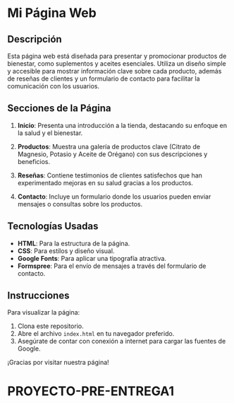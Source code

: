 # Mi Página Web

## Descripción

Esta página web está diseñada para presentar y promocionar productos de bienestar, como suplementos y aceites esenciales. Utiliza un diseño simple y accesible para mostrar información clave sobre cada producto, además de reseñas de clientes y un formulario de contacto para facilitar la comunicación con los usuarios.

## Secciones de la Página

1. **Inicio**: Presenta una introducción a la tienda, destacando su enfoque en la salud y el bienestar.

2. **Productos**: Muestra una galería de productos clave (Citrato de Magnesio, Potasio y Aceite de Orégano) con sus descripciones y beneficios.

3. **Reseñas**: Contiene testimonios de clientes satisfechos que han experimentado mejoras en su salud gracias a los productos.

4. **Contacto**: Incluye un formulario donde los usuarios pueden enviar mensajes o consultas sobre los productos.

## Tecnologías Usadas

- **HTML**: Para la estructura de la página.
- **CSS**: Para estilos y diseño visual.
- **Google Fonts**: Para aplicar una tipografía atractiva.
- **Formspree**: Para el envío de mensajes a través del formulario de contacto.

## Instrucciones

Para visualizar la página:
1. Clona este repositorio.
2. Abre el archivo `index.html` en tu navegador preferido.
3. Asegúrate de contar con conexión a internet para cargar las fuentes de Google.

¡Gracias por visitar nuestra página!
# PROYECTO-PRE-ENTREGA1
